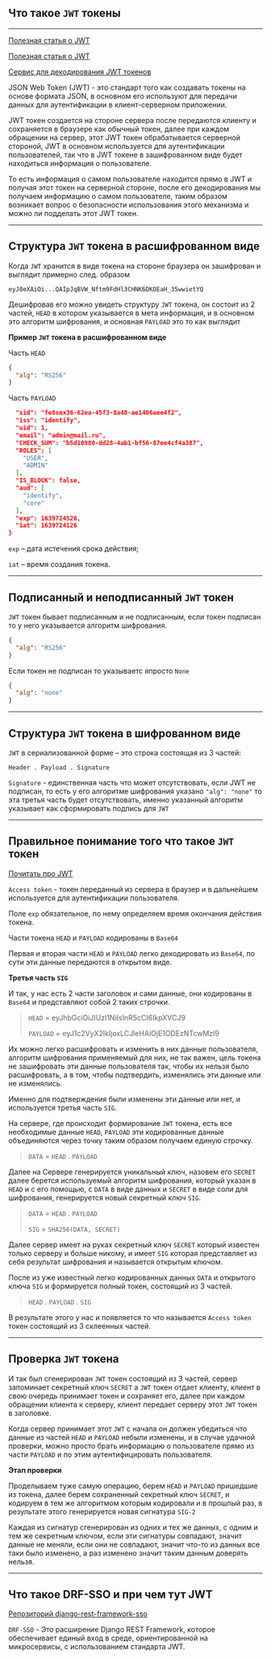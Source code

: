 Что такое `JWT` токены
---
---

[Полезная статья о JWT](https://habr.com/ru/post/340146/)

[Полезная статья о JWT](https://struchkov.dev/blog/what-is-jwt/)

[Сервис для декодирования JWT токенов](https://jwt.io/#debugger-io)

JSON Web Token (JWT) - это стандарт того как создавать токены на 
основе формата JSON, в основном его используют для передачи данных для
аутентификации в клиент-серверном приложении.

JWT токен создается на стороне сервера после передаются клиенту и 
сохраняется в браузере как обычный токен, далее при каждом обращении 
на сервер, этот JWT токен обрабатывается серверной стороной, JWT 
в основном используется для аутентификации пользователей, так что в
JWT токене в зашифрованном виде будет находиться информация о пользователе.

То есть информация о самом пользователе находится прямо в JWT и получая этот
токен на серверной стороне, после его декодирования мы получаем информацию о 
самом пользователе, таким образом возникает вопрос о безопасности 
использования этого механизма и можно ли подделать этот JWT токен. 

---
Структура `JWT` токена в расшифрованном виде
---

Когда `JWT` хранится в виде токена на стороне браузера он зашифрован и 
выглядит примерно след. образом
    
    eyJ0eXAiOi...QAIpJqBVW_Nftm9FdHl3CHNK6DKOEaH_35wwietYQ

Дешифровав его можно увидеть структуру `JWT` токена, он состоит из 
2 частей, `HEAD` в котором указывается в мета информация, и в основном
это алгоритм шифрования, и основная `PAYLOAD` это то как выглядит 

**Пример `JWT` токена в расшифрованном виде** 

Часть `HEAD`
```json
{
  "alg": "RS256"
}
```

Часть `PAYLOAD`
```json
  "sid": "fe8smx36-62ea-45f3-8a48-ae1406aee4f2",
  "iss": "identify",
  "uid": 1,
  "email": "admin@mail.ru",
  "CHECK_SUM": "b5d10980-dd28-4ab1-bf56-87ee4cf4a387",
  "ROLES": [
    "USER",
    "ADMIN"
  ],
  "IS_BLOCK": false,
  "aud": [
    "identify",
    "core"
  ],
  "exp": 1639724526,
  "iat": 1639724126
}
```

`exp` – дата истечения срока действия;

`iat` – время создания токена.

---
Подписанный и неподписанный `JWT` токен
---

`JWT` токен бывает подписанным и не подписанным, если токен подписан то 
у него указывается алгоритм шифрования.

```json
{
  "alg": "RS256"
}
```

Если токен не подписан то указываетс япросто `None`

```json
{
  "alg": "none"
}
```

---
Структура `JWT` токена в шифрованном виде
---
`JWT` в сериализованной форме – это строка состоящая из 3 частей:

    Header . Payload . Signature 

`Signature` - единственная часть что может отсутствовать, если JWT не 
подписан, то есть у его алгоритме шифрования указано `"alg": "none"`
то эта третья часть будет отсутствовать, именно указанный алгоритм
указывает как сформировать подпись для `JWT`


---
Правильное понимание того что такое `JWT` токен 
---

[ Почитать про JWT ](https://vc.ru/dev/106534-jwt-kak-bezopasnyy-sposob-autentifikacii-i-peredachi-dannyh)

`Access token` - токен переданный из сервера в браузер и в дальнейшем 
используется для аутентификации пользователя.

Поле `exp` обязательное, по нему определяем время окончания действия токена. 

Части токена `HEAD` и `PAYLOAD` кодированы в `Base64`

Первая и вторая части `HEAD` и `PAYLOAD` легко декодировать из `Base64`, 
по сути эти данные передаются в открытом виде.

**Третья часть `SIG`**

И так, у нас есть 2 части заголовок и сами данные, они кодированы в 
`Base64` и представляют собой 2 таких строчки.

>`HEAD` = eyJhbGciOiJIUzI1NiIsInR5cCI6IkpXVCJ9
> 
>`PAYLOAD` = eyJ1c2VyX2lkIjoxLCJleHAiOjE1ODEzNTcwMzl9

Их можно легко расшифровать и изменить в них данные пользователя, алгоритм
шифрования применяемый для них, не так важен, цель токена не зашифровать эти 
данные пользователя так, чтобы их нельзя было расшифровать, а в том, чтобы
подтвердить, изменялись эти данные или не изменялись.

Именно для подтверждения были изменены эти данные или нет, и используется 
третья часть `SIG`.

На сервере, где происходит формирование `JWT` токена, есть все необходимые
данные `HEAD`, `PAYLOAD` эти кодированные данные объединяются через точку
таким образом получаем единую строчку.

> `DATA` = `HEAD` . `PAYLOAD`

Далее на Сервере генерируется уникальный ключ, назовем его `SECRET` далее 
берется используемый алгоритм шифрования, который указан в `HEAD` и с его
помощью, с `DATA` в виде данных и `SECRET` в виде соли для шифрования, 
генерируется новый секретный ключ `SIG`.

> `DATA` = `HEAD` . `PAYLOAD`
> 
> `SIG` =  `SHA256(DATA, SECRET)` 
 
Далее сервер имеет на руках секретный ключ `SECRET` который известен только
серверу и больше никому, и имеет `SIG` которая представляет из себя результат 
шифрования и называется открытым ключом.

После из уже известный легко кодированных данных `DATA` и открытого ключа `SIG`
и формируется полный токен, состоящий из 3 частей.

> `HEAD` . `PAYLOAD` .  `SIG`

В результате этого у нас и появляется то что называется `Access token` токен 
состоящий из 3 склеенных частей.

---
Проверка `JWT` токена
---
И так был сгенерирован `JWT` токен состоящий из 3 частей, сервер запоминает 
секретный ключ `SECRET` а `JWT` токен отдает клиенту, клиент в свою очередь 
принимает токен и сохраняет его, далее при каждом обращении клиента к серверу,
клиент передает серверу этот `JWT` токен в заголовке.

Когда сервер принимает этот `JWT` с начала он должен убедиться что данные из 
частей `HEAD` и `PAYLOAD` небыли изменены, и в случае удачной проверки, можно 
просто брать информацию о пользователе прямо из части `PAYLOAD` и по этим 
аутентифицировать пользователя.

**Этап проверки**

Проделываем туже самую операцию, берем `HEAD` и `PAYLOAD` пришедшие из токена,
далее берем сохраненный секретный ключ `SECRET`, и кодируем в тем же алгоритмом
которым кодировали и в прошлый раз, в результате этого генерируется новая 
сигнатура `SIG-2` 

Каждая из сигнатур сгенерирован из одних и тех же данных, с одним и тем же
секретным ключом, если эти сигнатуры совпадают, значит данные не меняли, если
они не совпадают, значит что-то из данных все таки было изменено, а раз изменено
значит таким данным доверять нельзя.

---
Что такое DRF-SSO и при чем тут JWT
---

[Репозиторий django-rest-framework-sso](https://github.com/namespace-ee/django-rest-framework-sso)

`DRF-SSO` - Это расширение Django REST Framework, которое обеспечивает
единый вход в среде, ориентированной на микросервисы, с использованием
стандарта JWT.
